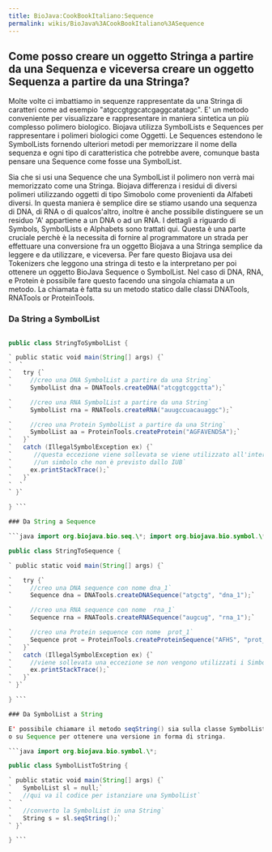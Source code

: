 ```yaml
---
title: BioJava:CookBookItaliano:Sequence
permalink: wikis/BioJava%3ACookBookItaliano%3ASequence
---
```


Come posso creare un oggetto Stringa a partire da una Sequenza e viceversa creare un oggetto Sequenza a partire da una Stringa?
-------------------------------------------------------------------------------------------------------------------------------

Molte volte ci imbattiamo in sequenze rappresentate da una Stringa di
caratteri come ad esempio "atgccgtggcatcgaggcatatagc". E' un metodo
conveniente per visualizzare e rappresentare in maniera sintetica un più
complesso polimero biologico. Biojava utilizza SymbolLists e Sequences
per rappresentare i polimeri biologici come Oggetti. Le Sequences
estendono le SymbolLists fornendo ulteriori metodi per memorizzare il
nome della sequenza e ogni tipo di caratteristica che potrebbe avere,
comunque basta pensare una Sequence come fosse una SymbolList.

Sia che si usi una Sequence che una SymbolList il polimero non verrà mai
memorizzato come una Stringa. Biojava differenza i residui di diversi
polimeri utilizzando oggetti di tipo Simobolo come provenienti da
Alfabeti diversi. In questa maniera è semplice dire se stiamo usando una
sequenza di DNA, di RNA o di qualcos'altro, inoltre è anche possibile
distinguere se un residuo 'A' appartiene a un DNA o ad un RNA. I
dettagli a riguardo di Symbols, SymbolLists e Alphabets sono trattati
qui. Questa è una parte cruciale perchè è la necessita di fornire al
programmatore un strada per effettuare una conversione fra un oggetto
Biojava a una Stringa semplice da leggere e da utilizzare, e viceversa.
Per fare questo Biojava usa dei Tokenizers che leggono una stringa di
testo e la interpretano per poi ottenere un oggetto BioJava Sequence o
SymbolList. Nel caso di DNA, RNA, e Protein è possibile fare questo
facendo una singola chiamata a un metodo. La chiamata è fatta su un
metodo statico dalle classi DNATools, RNATools or ProteinTools.

### Da String a SymbolList

```java import org.biojava.bio.seq.\*; import org.biojava.bio.symbol.\*;

public class StringToSymbolList {

` public static void main(String[] args) {`  
`  `  
`   try {`  
`     //creo una DNA SymbolList a partire da una String`  
`     SymbolList dna = DNATools.createDNA("atcggtcggctta");`

`     //creo una RNA SymbolList a partire da una String`  
`     SymbolList rna = RNATools.createRNA("auugccuacauaggc");`

`     //creo una Protein SymbolList a partire da una String`  
`     SymbolList aa = ProteinTools.createProtein("AGFAVENDSA");`  
`   }`  
`   catch (IllegalSymbolException ex) {`  
`      //questa eccezione viene sollevata se viene utilizzato all'interno di una stringa`  
`      //un simbolo che non è previsto dallo IUB`  
`     ex.printStackTrace();`  
`   }`  
`  `  
` }`

} ```

### Da String a Sequence

```java import org.biojava.bio.seq.\*; import org.biojava.bio.symbol.\*;

public class StringToSequence {

` public static void main(String[] args) {`

`   try {`  
`     //creo una DNA sequence con nome dna_1`  
`     Sequence dna = DNATools.createDNASequence("atgctg", "dna_1");`

`     //creo una RNA sequence con nome  rna_1`  
`     Sequence rna = RNATools.createRNASequence("augcug", "rna_1");`

`     //creo una Protein sequence con nome  prot_1`  
`     Sequence prot = ProteinTools.createProteinSequence("AFHS", "prot_1");`  
`   }`  
`   catch (IllegalSymbolException ex) {`  
`     //viene sollevata una eccezione se non vengono utilizzati i Simboli previsti dallo IUB`  
`     ex.printStackTrace();`  
`   }`  
` }`

} ```

### Da SymbolList a String

E' possibile chiamare il metodo seqString() sia sulla classe SymbolList
o su Sequence per ottenere una versione in forma di stringa.

```java import org.biojava.bio.symbol.\*;

public class SymbolListToString {

` public static void main(String[] args) {`  
`   SymbolList sl = null;`  
`   //qui va il codice per istanziare una SymbolList`  
`  `  
`   //converto la SymbolList in una String`  
`   String s = sl.seqString();`  
` }`

} ```
